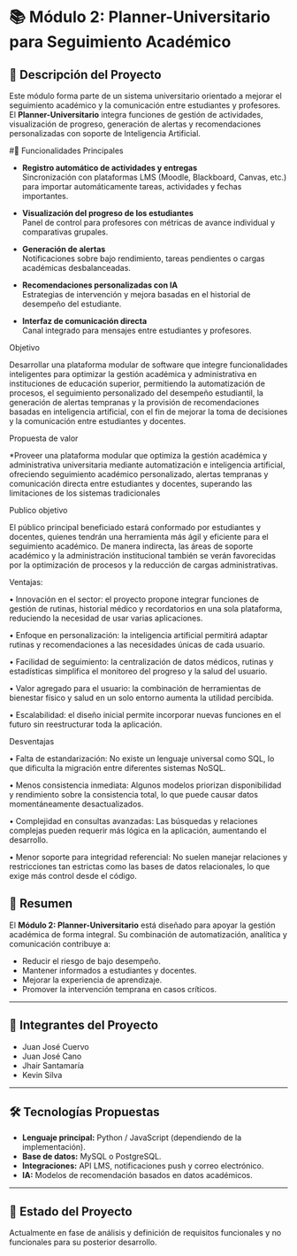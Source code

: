 # 📚 Módulo 2: Planner-Universitario para Seguimiento Académico

## 📌 Descripción del Proyecto
Este módulo forma parte de un sistema universitario orientado a mejorar el seguimiento académico y la comunicación entre estudiantes y profesores.  
El **Planner-Universitario** integra funciones de gestión de actividades, visualización de progreso, generación de alertas y recomendaciones personalizadas con soporte de Inteligencia Artificial.  

#🎯 Funcionalidades Principales
- **Registro automático de actividades y entregas**  
  Sincronización con plataformas LMS (Moodle, Blackboard, Canvas, etc.) para importar automáticamente tareas, actividades y fechas importantes.

- **Visualización del progreso de los estudiantes**  
  Panel de control para profesores con métricas de avance individual y comparativas grupales.

- **Generación de alertas**  
  Notificaciones sobre bajo rendimiento, tareas pendientes o cargas académicas desbalanceadas.

- **Recomendaciones personalizadas con IA**  
  Estrategias de intervención y mejora basadas en el historial de desempeño del estudiante.

- **Interfaz de comunicación directa**  
  Canal integrado para mensajes entre estudiantes y profesores.


Objetivo

Desarrollar una plataforma modular de software que integre funcionalidades inteligentes para optimizar la gestión académica y administrativa en instituciones de educación superior, permitiendo la automatización de procesos, el seguimiento personalizado del desempeño estudiantil, la generación de alertas tempranas y la provisión de recomendaciones basadas en inteligencia artificial, con el fin de mejorar la toma de decisiones y la comunicación entre estudiantes y docentes.

Propuesta de valor

*Proveer una plataforma modular que optimiza la gestión académica y administrativa universitaria mediante automatización e inteligencia artificial, ofreciendo seguimiento académico personalizado, alertas tempranas y comunicación directa entre estudiantes y docentes, superando las limitaciones de los sistemas tradicionales

Publico objetivo

El público principal beneficiado estará conformado por estudiantes y docentes, quienes tendrán una herramienta más ágil y eficiente para el seguimiento académico. De manera indirecta, las áreas de soporte académico y la administración institucional también se verán favorecidas por la optimización de procesos y la reducción de cargas administrativas.

Ventajas:

•	Innovación en el sector: el proyecto propone integrar funciones de gestión de rutinas, historial médico y recordatorios en una sola plataforma, reduciendo la necesidad de usar varias aplicaciones.

•	Enfoque en personalización: la inteligencia artificial permitirá adaptar rutinas y recomendaciones a las necesidades únicas de cada usuario.

•	Facilidad de seguimiento: la centralización de datos médicos, rutinas y estadísticas simplifica el monitoreo del progreso y la salud del usuario.

•	Valor agregado para el usuario: la combinación de herramientas de bienestar físico y salud en un solo entorno aumenta la utilidad percibida.

•	Escalabilidad: el diseño inicial permite incorporar nuevas funciones en el futuro sin reestructurar toda la aplicación.

Desventajas

•	Falta de estandarización: No existe un lenguaje universal como SQL, lo que dificulta la migración entre diferentes sistemas NoSQL.

•	Menos consistencia inmediata: Algunos modelos priorizan disponibilidad y rendimiento sobre la consistencia total, lo que puede causar datos momentáneamente desactualizados.

•	Complejidad en consultas avanzadas: Las búsquedas y relaciones complejas pueden requerir más lógica en la aplicación, aumentando el desarrollo.

•	Menor soporte para integridad referencial: No suelen manejar relaciones y restricciones tan estrictas como las bases de datos relacionales, lo que exige más control desde el código.


## 📄 Resumen
El **Módulo 2: Planner-Universitario** está diseñado para apoyar la gestión académica de forma integral. Su combinación de automatización, analítica y comunicación contribuye a:
- Reducir el riesgo de bajo desempeño.
- Mantener informados a estudiantes y docentes.
- Mejorar la experiencia de aprendizaje.
- Promover la intervención temprana en casos críticos.

---

## 👥 Integrantes del Proyecto
- Juan José Cuervo  
- Juan José Cano  
- Jhair Santamaría  
- Kevin Silva  

---

## 🛠 Tecnologías Propuestas
- **Lenguaje principal:** Python / JavaScript (dependiendo de la implementación).
- **Base de datos:** MySQL o PostgreSQL.
- **Integraciones:** API LMS, notificaciones push y correo electrónico.
- **IA:** Modelos de recomendación basados en datos académicos.

---

## 📅 Estado del Proyecto
Actualmente en fase de análisis y definición de requisitos funcionales y no funcionales para su posterior desarrollo.
